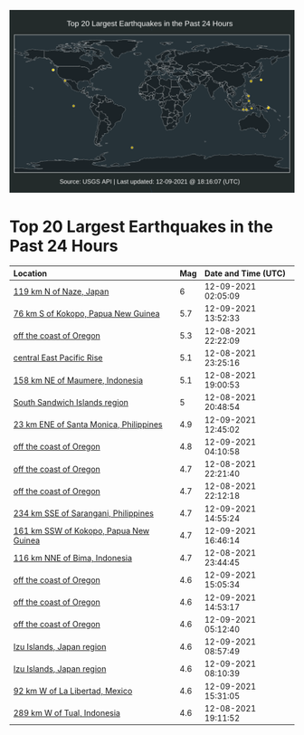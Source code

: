 ![Map](./map.png)

# Top 20 Largest Earthquakes in the Past 24 Hours

| Location | Mag | Date and Time (UTC) |
|:---|:---|:---|
| [119 km N of Naze, Japan](https://earthquake.usgs.gov/earthquakes/eventpage/us6000gaq5) | 6 | 12-09-2021 02:05:09 |
| [76 km S of Kokopo, Papua New Guinea](https://earthquake.usgs.gov/earthquakes/eventpage/us6000gau7) | 5.7 | 12-09-2021 13:52:33 |
| [off the coast of Oregon](https://earthquake.usgs.gov/earthquakes/eventpage/us6000ganu) | 5.3 | 12-08-2021 22:22:09 |
| [central East Pacific Rise](https://earthquake.usgs.gov/earthquakes/eventpage/us6000gap2) | 5.1 | 12-08-2021 23:25:16 |
| [158 km NE of Maumere, Indonesia](https://earthquake.usgs.gov/earthquakes/eventpage/us6000gall) | 5.1 | 12-08-2021 19:00:53 |
| [South Sandwich Islands region](https://earthquake.usgs.gov/earthquakes/eventpage/us6000gamw) | 5 | 12-08-2021 20:48:54 |
| [23 km ENE of Santa Monica, Philippines](https://earthquake.usgs.gov/earthquakes/eventpage/us6000gatx) | 4.9 | 12-09-2021 12:45:02 |
| [off the coast of Oregon](https://earthquake.usgs.gov/earthquakes/eventpage/us6000gar1) | 4.8 | 12-09-2021 04:10:58 |
| [off the coast of Oregon](https://earthquake.usgs.gov/earthquakes/eventpage/us6000gant) | 4.7 | 12-08-2021 22:21:40 |
| [off the coast of Oregon](https://earthquake.usgs.gov/earthquakes/eventpage/us6000ganp) | 4.7 | 12-08-2021 22:12:18 |
| [234 km SSE of Sarangani, Philippines](https://earthquake.usgs.gov/earthquakes/eventpage/us6000gaur) | 4.7 | 12-09-2021 14:55:24 |
| [161 km SSW of Kokopo, Papua New Guinea](https://earthquake.usgs.gov/earthquakes/eventpage/us6000gawz) | 4.7 | 12-09-2021 16:46:14 |
| [116 km NNE of Bima, Indonesia](https://earthquake.usgs.gov/earthquakes/eventpage/us6000gap9) | 4.7 | 12-08-2021 23:44:45 |
| [off the coast of Oregon](https://earthquake.usgs.gov/earthquakes/eventpage/us6000gaut) | 4.6 | 12-09-2021 15:05:34 |
| [off the coast of Oregon](https://earthquake.usgs.gov/earthquakes/eventpage/us6000gaun) | 4.6 | 12-09-2021 14:53:17 |
| [off the coast of Oregon](https://earthquake.usgs.gov/earthquakes/eventpage/us6000gar6) | 4.6 | 12-09-2021 05:12:40 |
| [Izu Islands, Japan region](https://earthquake.usgs.gov/earthquakes/eventpage/us6000gasn) | 4.6 | 12-09-2021 08:57:49 |
| [Izu Islands, Japan region](https://earthquake.usgs.gov/earthquakes/eventpage/us6000gas9) | 4.6 | 12-09-2021 08:10:39 |
| [92 km W of La Libertad, Mexico](https://earthquake.usgs.gov/earthquakes/eventpage/us6000gav6) | 4.6 | 12-09-2021 15:31:05 |
| [289 km W of Tual, Indonesia](https://earthquake.usgs.gov/earthquakes/eventpage/us6000galr) | 4.6 | 12-08-2021 19:11:52 |
